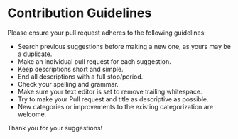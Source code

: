 # Contribution Guidelines

Please ensure your pull request adheres to the following guidelines:

- Search previous suggestions before making a new one, as yours may be a duplicate.
- Make an individual pull request for each suggestion.
- Keep descriptions short and simple.
- End all descriptions with a full stop/period.
- Check your spelling and grammar.
- Make sure your text editor is set to remove trailing whitespace.
- Try to make your Pull request and title as descriptive as possible.
- New categories or improvements to the existing categorization are welcome.

Thank you for your suggestions!
